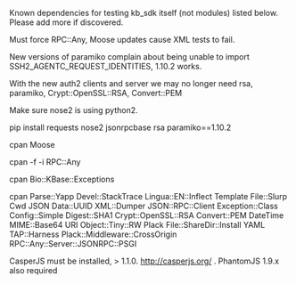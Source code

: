 Known dependencies for testing kb_sdk itself (not modules) listed below. Please add more if discovered.

Must force RPC::Any, Moose updates cause XML tests to fail.

New versions of paramiko complain about being unable to import SSH2_AGENTC_REQUEST_IDENTITIES, 1.10.2 works.

With the new auth2 clients and server we may no longer need rsa, paramiko, Crypt::OpenSSL::RSA, Convert::PEM

Make sure nose2 is using python2.

pip install requests nose2 jsonrpcbase rsa paramiko==1.10.2

cpan Moose

cpan -f -i RPC::Any

cpan Bio::KBase::Exceptions

cpan Parse::Yapp Devel::StackTrace Lingua::EN::Inflect Template File::Slurp Cwd JSON Data::UUID XML::Dumper JSON::RPC::Client Exception::Class Config::Simple Digest::SHA1 Crypt::OpenSSL::RSA Convert::PEM DateTime MIME::Base64 URI Object::Tiny::RW Plack File::ShareDir::Install YAML TAP::Harness Plack::Middleware::CrossOrigin RPC::Any::Server::JSONRPC::PSGI

CasperJS must be installed, > 1.1.0. http://casperjs.org/ .  PhantomJS 1.9.x also required
